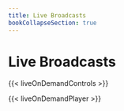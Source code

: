```yaml
---
title: Live Broadcasts
bookCollapseSection: true
---
```


# Live Broadcasts

{{< liveOnDemandControls >}}

{{< liveOnDemandPlayer >}}
